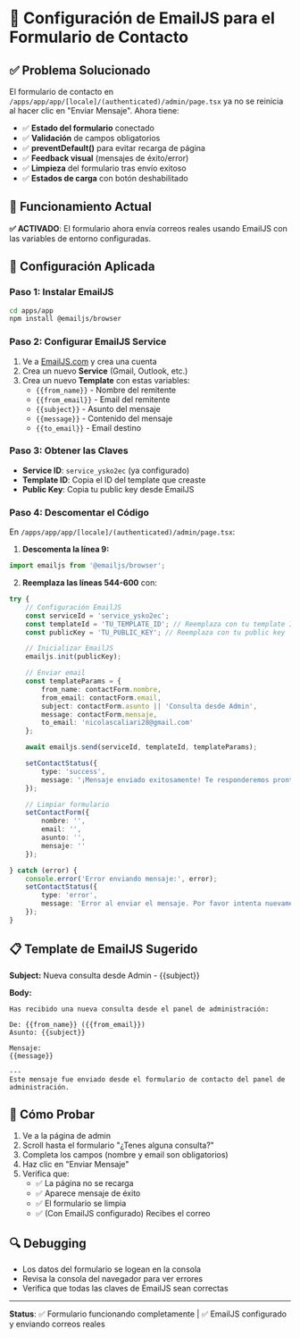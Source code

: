 # 📧 Configuración de EmailJS para el Formulario de Contacto

## ✅ Problema Solucionado

El formulario de contacto en `/apps/app/app/[locale]/(authenticated)/admin/page.tsx` ya no se reinicia al hacer clic en "Enviar Mensaje". Ahora tiene:

- ✅ **Estado del formulario** conectado
- ✅ **Validación** de campos obligatorios
- ✅ **preventDefault()** para evitar recarga de página
- ✅ **Feedback visual** (mensajes de éxito/error)
- ✅ **Limpieza** del formulario tras envío exitoso
- ✅ **Estados de carga** con botón deshabilitado

## 🚀 Funcionamiento Actual

**✅ ACTIVADO**: El formulario ahora envía correos reales usando EmailJS con las variables de entorno configuradas.

## 🔧 Configuración Aplicada

### Paso 1: Instalar EmailJS
```bash
cd apps/app
npm install @emailjs/browser
```

### Paso 2: Configurar EmailJS Service

1. Ve a [EmailJS.com](https://www.emailjs.com/) y crea una cuenta
2. Crea un nuevo **Service** (Gmail, Outlook, etc.)
3. Crea un nuevo **Template** con estas variables:
   - `{{from_name}}` - Nombre del remitente
   - `{{from_email}}` - Email del remitente  
   - `{{subject}}` - Asunto del mensaje
   - `{{message}}` - Contenido del mensaje
   - `{{to_email}}` - Email destino

### Paso 3: Obtener las Claves

- **Service ID**: `service_ysko2ec` (ya configurado)
- **Template ID**: Copia el ID del template que creaste
- **Public Key**: Copia tu public key desde EmailJS

### Paso 4: Descomentar el Código

En `/apps/app/app/[locale]/(authenticated)/admin/page.tsx`:

1. **Descomenta la línea 9:**
```typescript
import emailjs from '@emailjs/browser';
```

2. **Reemplaza las líneas 544-600** con:
```typescript
try {
    // Configuración EmailJS
    const serviceId = 'service_ysko2ec';
    const templateId = 'TU_TEMPLATE_ID'; // Reemplaza con tu template ID
    const publicKey = 'TU_PUBLIC_KEY'; // Reemplaza con tu public key

    // Inicializar EmailJS
    emailjs.init(publicKey);

    // Enviar email
    const templateParams = {
        from_name: contactForm.nombre,
        from_email: contactForm.email,
        subject: contactForm.asunto || 'Consulta desde Admin',
        message: contactForm.mensaje,
        to_email: 'nicolascaliari28@gmail.com'
    };

    await emailjs.send(serviceId, templateId, templateParams);

    setContactStatus({
        type: 'success',
        message: '¡Mensaje enviado exitosamente! Te responderemos pronto.'
    });

    // Limpiar formulario
    setContactForm({
        nombre: '',
        email: '',
        asunto: '',
        mensaje: ''
    });

} catch (error) {
    console.error('Error enviando mensaje:', error);
    setContactStatus({
        type: 'error',
        message: 'Error al enviar el mensaje. Por favor intenta nuevamente.'
    });
}
```

## 📋 Template de EmailJS Sugerido

**Subject:** Nueva consulta desde Admin - {{subject}}

**Body:**
```
Has recibido una nueva consulta desde el panel de administración:

De: {{from_name}} ({{from_email}})
Asunto: {{subject}}

Mensaje:
{{message}}

---
Este mensaje fue enviado desde el formulario de contacto del panel de administración.
```

## 🧪 Cómo Probar

1. Ve a la página de admin
2. Scroll hasta el formulario "¿Tenes alguna consulta?"
3. Completa los campos (nombre y email son obligatorios)
4. Haz clic en "Enviar Mensaje"
5. Verifica que:
   - ✅ La página no se recarga
   - ✅ Aparece mensaje de éxito
   - ✅ El formulario se limpia
   - ✅ (Con EmailJS configurado) Recibes el correo

## 🔍 Debugging

- Los datos del formulario se logean en la consola
- Revisa la consola del navegador para ver errores
- Verifica que todas las claves de EmailJS sean correctas

---

**Status**: ✅ Formulario funcionando completamente | ✅ EmailJS configurado y enviando correos reales
